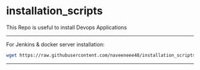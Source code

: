 # installation_scripts
This Repo is useful to install Devops Applications

---
For Jenkins & docker server installation:

```bash
wget https://raw.githubusercontent.com/naveeneee48/installation_scripts/main/install_jenkins.sh && chmod +x install_jenkins.sh
```
---
